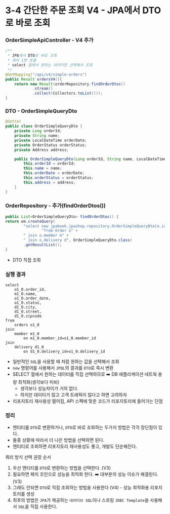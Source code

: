 # 3-4 간단한 주문 조회 V4 - JPA에서 DTO로 바로 조회

### OrderSimpleApiController - V4 추가

```java
/**
 * JPA에서 DTO로 바로 조회
 * 쿼리 1번 호출
 * select 절에서 원하는 데이터만 선택해서 조회
 */
@GetMapping("/api/v4/simple-orders")
public Result ordersV4(){
    return new Result(orderRepository.findOrderDtos()
            .stream()
            .collect(Collectors.toList()));
}
```

### DTO - OrderSimpleQueryDto

```java
@Getter
public class OrderSimpleQueryDto {
    private Long orderId;
    private String name;
    private LocalDateTime orderDate;
    private OrderStatus orderStatus;
    private Address address;

    public OrderSimpleQueryDto(Long orderId, String name, LocalDateTime orderDate, OrderStatus orderStatus, Address address) {
        this.orderId = orderId;
        this.name = name;
        this.orderDate = orderDate;
        this.orderStatus = orderStatus;
        this.address = address;
    }
}
```


### OrderRepository - 추가(findOrderDtos())

```java
public List<OrderSimpleQueryDto> findOrderDtos() {
return em.createQuery(
        "select new jpabook.jpashop.repository.OrderSimpleQueryDto(o.id, m.name, o.orderDate, o.status, d.address) " +
                "from Order o" +
        " join o.member m" +
        " join o.delivery d", OrderSimpleQueryDto.class)
        .getResultList();
}
```
- DTO 직접 조회


### 실행 결과 

```text
select
    o1_0.order_id,
    m1_0.name,
    o1_0.order_date,
    o1_0.status,
    d1_0.city,
    d1_0.street,
    d1_0.zipcode 
from
    orders o1_0 
join
    member m1_0 
        on m1_0.member_id=o1_0.member_id 
join
    delivery d1_0 
        on d1_0.delivery_id=o1_0.delivery_id
```
- 일반적인 `SQL`을 사용할 때 처럼 원하는 값을 선택해서 조회
- `new` 명령어를 사용해서 `JPQL`의 결과를 `DTO`로 즉시 변환
- SELECT 절에서 원하는 데이터를 직접 선택하므로 ➡️ DB 애플리케이션 네트웍 용량 최적화(생각보다 미비)
  - 생각보다 성능차이가 거의 없다. 
  - 하지만 데이터가 많고 고객 트래픽이 많다고 하면 고려하자 
- 리포지토리 재사용성 떨어짐, API 스펙에 맞춘 코드가 리포지토리에 들어가는 단점

### 정리

- 엔티티를 `DTO`로 변환하거나, `DTO`로 바로 조회하는 두가지 방법은 각각 장단점이 있다.
- 둘중 상황에 따라서 더 나은 방법을 선택하면 된다.
- 엔티티로 조회하면 리포지토리 재사용성도 좋고, 개발도 단순해진다.

쿼리 방식 선택 권장 순서
1. 우선 엔티티를 `DTO`로 변환하는 방법을 선택한다. (V3)
2. 필요하면 페치 조인으로 성능을 최적화 한다. ➡️ 대부분의 성능 이슈가 해결된다. (V3)
3. 그래도 안되면 `DTO`로 직접 조회하는 방법을 사용한다 (V4) - 성능 최적화용 리포지토리를 생성 
4. 최후의 방법은 `JPA`가 제공하는 `네이티브 SQL`이나 스프링 `JDBC Template`을 사용해서 `SQL`을 직접 사용한다.


